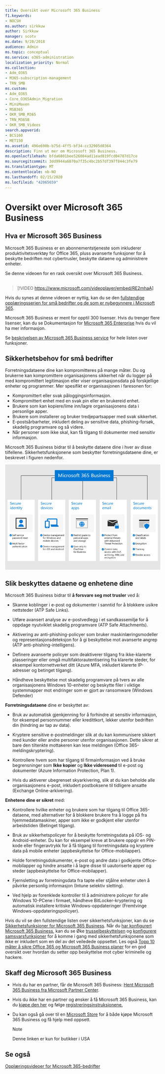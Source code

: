 ```yaml
---
title: Oversikt over Microsoft 365 Business
f1.keywords:
- NOCSH
ms.author: sirkkuw
author: Sirkkuw
manager: scotv
ms.date: 9/20/2018
audience: Admin
ms.topic: conceptual
ms.service: o365-administration
localization_priority: Normal
ms.collection:
- Adm_O365
- M365-subscription-management
- TRN_SMB
ms.custom:
- Adm_O365
- Core_O365Admin_Migration
- MiniMaven
- MSB365
- OKR_SMB_M365
- TRN_M365B
- OKR_SMB_Videos
search.appverid:
- BCS160
- MET150
ms.assetid: 496e690b-b75d-4ff5-bf34-cc32905d0364
description: Finn ut mer om Microsoft 365 Business.
ms.openlocfilehash: bfda6801bee526084ad11ead819fcd04787d17ce
ms.sourcegitcommit: 3dd9944a6070a7f35c4bc2b57df397f844c3fe79
ms.translationtype: MT
ms.contentlocale: nb-NO
ms.lasthandoff: 02/15/2020
ms.locfileid: "42065659"
---
```

# <a name="overview-of-microsoft-365-business"></a>Oversikt over Microsoft 365 Business

## <a name="what-is-microsoft-365-business"></a>Hva er Microsoft 365 Business

Microsoft 365 Business er en abonnementstjeneste som inkluderer produktivitetsverktøy for Office 365, pluss avanserte funksjoner for å beskytte bedriften mot cybertrusler, beskytte dataene og administrere enheter.

Se denne videoen for en rask oversikt over Microsoft 365 Business.<br><br>

> [!VIDEO https://www.microsoft.com/videoplayer/embed/RE2mhaA] 
  
Hvis du synes at denne videoen er nyttig, kan du se den [fullstendige opplæringsserien for små bedrifter og de som er nybegynnere i Microsoft 365](https://support.office.com/article/6ab4bbcd-79cf-4000-a0bd-d42ce4d12816). 

Microsoft 365 Business er ment for opptil 300 lisenser. Hvis du trenger flere lisenser, kan du se Dokumentasjon for [Microsoft 365 Enterprise](https://go.microsoft.com/fwlink/p/?linkid=860986) hvis du vil ha mer informasjon.

Se [beskrivelsen av Microsoft 365 Business service](https://docs.microsoft.com/office365/servicedescriptions/microsoft-365-service-descriptions/microsoft-365-business-service-description) for hele listen over funksjoner.
  
## <a name="small-business-security-needs"></a>Sikkerhetsbehov for små bedrifter

Forretningsdataene dine kan kompromitteres på mange måter. Du og brukerne kan kompromittere organisasjonens sikkerhet når du logger på med kompromittert legitimasjon eller viser organisasjonsdata på forskjellige enheter og programmer. Mer spesifikt er organisasjonen i faresonen for:

- Kompromittert eller svak påloggingsinformasjon.
- Kompromittert enhet med en svak pin eller en brukereid enhet.
- Brukere som kan kopiere/lime inn/lagre organisasjonens data i personlige apper.
- Brukere som installerer og bruker tredjepartsapper med svak sikkerhet.
- E-postsårbarheter, inkludert deling av sensitive data, phishing-forsøk, skadelig programvare og så videre.
- Når personer som ikke skal, kan få tilgang til dokumenter med sensitiv informasjon.

Microsoft 365 Business bidrar til å beskytte dataene dine i hver av disse tilfellene. Sikkerhetsfunksjonene som beskytter forretningsdataene dine, er beskrevet i figuren nedenfor.

![En figur som viser hvordan M365B beskytter bedriften din.](../media/m365businessvalueadd.png)

## <a name="how-your-data-and-devices-are-protected"></a>Slik beskyttes dataene og enhetene dine

Microsoft 365 Business bidrar til **å forsvare seg mot trusler** ved å:

- Skanne koblinger i e-post og dokumenter i sanntid for å blokkere usikre nettsteder (ATP Safe Links).

- Utføre avansert analyse av e-postvedlegg i et sandkassemiljø for å oppdage nyutviklet skadelig programvare (ATP Safe Attachments). 

- Aktivering av anti-phishing-policyer som bruker maskinlæringsmodeller og representasjonsdeteksjon for å gi beskyttelse mot avanserte angrep (ATP anti-phishing-intelligens). 

- Definere avanserte policyer som deaktiverer tilgang fra ikke-klarerte plasseringer eller omgå multifaktorautentisering fra klarerte steder, for eksempel kontornettverket ditt (Azure MFA, inkludert klarerte IP-adresser og betinget tilgang). 

- Håndheve beskyttelse mot skadelig programvare på tvers av alle organisasjonens Windows 10-enheter og beskytte filer i viktige systemmapper mot endringer som er gjort av ransomware (Windows Defender)

**Forretningsdataene** dine er beskyttet av:

- Bruk av automatisk gjenkjenning for å forhindre at sensitiv informasjon, for eksempel personnummer eller kredittkort, lekker utenfor bedriften din (hindring av tap av data). 

- Kryptere sensitive e-postmeldinger slik at du kan kommunisere sikkert med kunder eller andre personer utenfor organisasjonen. Dette sikrer at bare den tiltenkte mottakeren kan lese meldingen (Office 365-meldingskryptering).

- Kontrollere hvem som har tilgang til firmainformasjon ved å bruke begrensninger som **Ikke kopier** og **Ikke videresend** til e-post og dokumenter (Azure Information Protection, Plan 1).

- Hvis du aktiverer ubegrenset skyarkivering, slik at du kan beholde alle organisasjonens e-post, inkludert postboksene til tidligere ansatte (Exchange Online-arkivering).

**Enhetene dine er sikret** med:

- Kontrollere hvilke enheter og brukere som har tilgang til Office 365-dataene, med alternativer for å blokkere brukere fra å logge på fra hjemmedatamaskiner, apper som ikke er godkjent eller utenfor arbeidstiden (Betinget tilgang).

- Bruk av sikkerhetspolicyer for å beskytte forretningsdata på iOS- og Android-enheter. Du kan for eksempel kreve at brukere oppgir en PIN-kode eller fingeravtrykk for å få tilgang til forretningsdata og kryptere data på mobile enheter (appbeskyttelse for Office-mobilapper).

- Holde forretningsdokumenter, e-post og andre data i godkjente Office-mobilapper og hindre ansatte i å lagre disse til uautoriserte apper og steder (appbeskyttelse for Office-mobilapper).

- Fjernsletting av forretningsdata fra tapte eller stjålne enheter uten å påvirke personlig informasjon (Intune selektiv sletting).

- Ved hjelp av forenklede kontroller til å administrere policyer for alle Windows 10-PCene i firmaet, håndheve BitLocker-kryptering og automatisk installere kritiske Windows-oppdateringer (Fremtvinge Windows-oppdateringspolicyer).

Hvis du vil se den fullstendige listen over sikkerhetsfunksjoner, kan du se [Sikkerhetsfunksjoner for Microsoft 365 Business](security-features.md). Når du [har konfigurert Microsoft 365 Business](set-up.md), kan du se Øke [trusselbeskyttelsen](increase-threat-protection.md) og [konfigurere samsvarsfunksjoner](set-up-compliance.md) for å komme i gang med sikkerhetsfunksjonene som ikke er inkludert som en del av det veiledede oppsettet. Les også [Topp 10 måter å sikre Office 365 og Microsoft 365 Business planer](https://docs.microsoft.com/office365/admin/security-and-compliance/secure-your-business-data) for en god oversikt over hvordan du setter opp beskyttelse mot cyber kriminelle og hackere.

## <a name="get-microsoft-365-business"></a>Skaff deg Microsoft 365 Business

- Hvis du har en partner, får de Microsoft 365 Business: [Hent Microsoft 365 Business fra Microsoft Partner Center](get-microsoft-365-business.md#get-microsoft-365-business-from-microsoft-partner-center).

- Hvis du ikke har en partner og ønsker å få Microsoft 365 Business, kan du [kjøpe den her](https://www.microsoft.com/microsoft-365/business) og følge [registreringsinstruksjonene.](sign-up.md)

- Du kan også gå over til en [Microsoft Store](https://www.microsoft.com/en-us/store/locations/find-a-store?icid=gm_fy18_hol_bopis_feature3&CustomerIntent=Consumer) for å både kjøpe Microsoft 365 Business og få hjelp med oppsett.

    > [!NOTE]
    > Denne linken er kun for butikker i USA

## <a name="see-also"></a>Se også

[Opplæringsvideoer for Microsoft 365-bedrifter](https://support.office.com/article/6ab4bbcd-79cf-4000-a0bd-d42ce4d12816)
